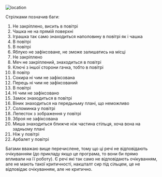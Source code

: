 ![location](https://github.com/casiomania/QA_manual_L3/blob/main/Location.png)

Стрілками позначив баги:
1. Не закріплено, висить в повітрі
2. Чашка не на прямій поверхні
3. Іграшка так само знаходиться наполовину в повітрі як і чашка
4. В повітрі
5. В повітрі
6. Яблуко не зафіксоване, не зможе залишатись на місці
7. Не закріплено
8. Меч не закріплений, знаходиться в повітрі
9. Ключі з іншої сторони гачка, тобто в повітрі
10. В повітр
11. Сокира ні чим не зафіксована
12. Перець ні чим не зафіксований
13. В повітрі
14. Ні чим не зафіксовано
15. Замок знаходиться в повітрі
16. Віник знаходиться на передьньму плані, що неможливо
17. Соломинка у повітрі
18. Лепесток з зображення у повітрі
19. Зброя не зафіксована
20. Миша знаходиться ближче ніж частина стільця, хоча вона на задньому плані
21. Ніж у повітрі
22. Арбалет у повітрі

Багами вважаю вище перечислене, тому що ці речі не відповідають очікуванням 
(до прикладу якщо це програма, то вони би прямо впливали на її роботу).
Є речі які так само не відповідають очікуванням, але не мають такої критичності,
накшталт сир під сільцем, це не відповідає очікуванням, але не критично.
